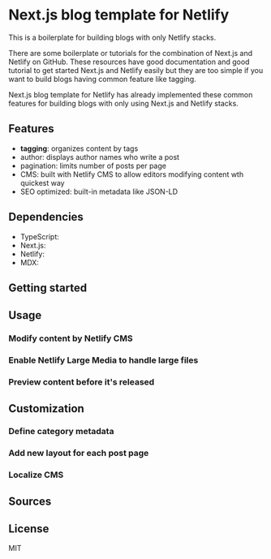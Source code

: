 # Next.js blog template for Netlify

This is a boilerplate for building blogs with only Netlify stacks.

There are some boilerplate or tutorials for the combination of Next.js and Netlify on GitHub.
These resources have good documentation and good tutorial to get started Next.js and Netlify easily
but they are too simple if you want to build blogs having common feature like tagging.

Next.js blog template for Netlify has already implemented these common features for building
blogs with only using Next.js and Netlify stacks.

## Features

- **tagging**: organizes content by tags
- author: displays author names who write a post
- pagination: limits number of posts per page
- CMS: built with Netlify CMS to allow editors modifying content wth quickest way
- SEO optimized: built-in metadata like JSON-LD

## Dependencies

- TypeScript:
- Next.js:
- Netlify:
- MDX:

## Getting started

## Usage

### Modify content by Netlify CMS

### Enable Netlify Large Media to handle large files

### Preview content before it's released

## Customization

### Define category metadata

### Add new layout for each post page

### Localize CMS

## Sources

## License

MIT
